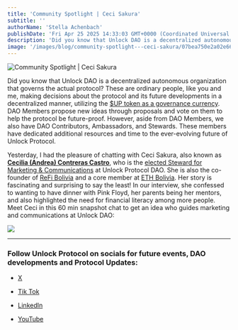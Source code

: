 ```yaml
---
title: 'Community Spotlight | Ceci Sakura'
subtitle: ''
authorName: 'Stella Achenbach'
publishDate: 'Fri Apr 25 2025 14:33:03 GMT+0000 (Coordinated Universal Time)'
description: 'Did you know that Unlock DAO is a decentralized autonomous organization that governs the actual protocol? These are ordinary people, like you and me, making decisions about the protocol and its future developments in a decentralized manner, utilizing the $UP token as a governance currency. DAO Members propose new ideas through proposals and vote on them to help the protocol be future-proof. However, aside from DAO Members, we also have DAO Contributors, Ambassadors, and Stewards. These member...'
image: '/images/blog/community-spotlight---ceci-sakura/07bea750e2a02e66115962e87bdd29e9.jpg'
---
```


![Community Spotlight | Ceci Sakura](https://storage.googleapis.com/papyrus_images/07bea750e2a02e66115962e87bdd29e9.jpg)

<p>Did you know that Unlock DAO is a decentralized autonomous organization that governs the actual protocol? These are ordinary people, like you and me, making decisions about the protocol and its future developments in a decentralized manner, utilizing the <a target="_blank" rel="noopener noreferrer nofollow ugc" class="dont-break-out" href="https://docs.unlock-protocol.com/governance/unlock-dao/">$UP token as a governance currency</a>. DAO Members propose new ideas through proposals and vote on them to help the protocol be future-proof. However, aside from DAO Members, we also have DAO Contributors, Ambassadors, and Stewards. These members have dedicated additional resources and time to the ever-evolving future of Unlock Protocol. </p><p>Yesterday, I had the pleasure of chatting with Ceci Sakura, also known as <a target="_blank" rel="noopener noreferrer nofollow ugc" class="dont-break-out" href="https://www.linkedin.com/in/cecilia-contreras-castro/"><strong>Cecilia (Andrea) Contreras Castro</strong></a>, who is the <a target="_blank" rel="noopener noreferrer nofollow ugc" class="dont-break-out" href="https://snapshot.box/#/s:unlock-dao.eth/proposal/0x59c86aaa1c0abd34329dc4fdd72acd5230b4e574c1e8e65115daecbddf0527a9">elected Steward for Marketing &amp; Communications</a> at Unlock Protocol DAO. She is also the co-founder of <a target="_blank" rel="noopener noreferrer nofollow ugc" class="dont-break-out" href="https://refibolivia.org/">ReFi Bolivia</a> and a core member at <a target="_blank" rel="noopener noreferrer nofollow ugc" class="dont-break-out" href="https://www.ethereumbolivia.org/">ETH Bolivia</a>. Her story is fascinating and surprising to say the least! In our interview, she confessed to wanting to have dinner with Pink Floyd, her parents being her mentors, and also highlighted the need for financial literacy among more people. Meet Ceci in this 60 min snapshot chat to get an idea who guides marketing and communications at Unlock DAO:</p><div data-type="youtube" videoid="G1ukRCOyWqY">
      <div class="youtube-player" data-id="G1ukRCOyWqY" style="background-image: url('https://i.ytimg.com/vi/G1ukRCOyWqY/hqdefault.jpg'); background-size: cover; background-position: center">
        <a href="https://www.youtube.com/watch?v=G1ukRCOyWqY">
          <img src="/images/blog/community-spotlight---ceci-sakura/play.png" class="play">
        </a>
      </div></div><hr><h3 id="h-follow-unlock-protocol-on-socials-for-future-events-dao-developments-and-protocol-updates" class="text-2xl font-header">Follow Unlock Protocol on socials for future events, DAO developments and Protocol Updates:</h3><ul><li><p><a target="_blank" rel="noopener noreferrer nofollow ugc" class="dont-break-out" href="https://x.com/UnlockProtocol">X</a>  </p></li><li><p><a target="_blank" rel="noopener noreferrer nofollow ugc" class="dont-break-out" href="https://www.tiktok.com/@unlock.dao?_t=ZT-8sqNLXE6lfn&amp;_r=1">Tik Tok</a>  </p></li><li><p><a target="_blank" rel="noopener noreferrer nofollow ugc" class="dont-break-out" href="https://www.linkedin.com/company/unlock-protocol-dao/">LinkedIn</a>  </p></li><li><p><a target="_blank" rel="noopener noreferrer nofollow ugc" class="dont-break-out" href="https://www.youtube.com/@UnlockProtocol Farcaster Account | https://warpcast.com/unlock-protocol">YouTube</a> </p></li></ul><br>
